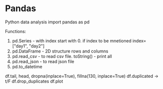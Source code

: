 # Pandas
Python data analysis
import pandas as pd

Functions:
1. pd.Series -   with index start with 0. if index to be mnetioned index=["day1", "day2"]
2. pd.DataFrame - 2D structure rows and columns
3. pd.read_csv - to read csv file.
    toString() - print all
4. pd.read_json - to read json file
5. pd.to_datetime

df.tail, head, dropna(inplace=True), fillna(130, inplace=True)
df.duplicated -> t/F
df.drop_duplicates
df.plot
